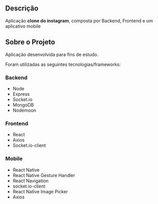 ## Descrição
Aplicação **clone do instagram**, composta por Backend, Frontend e um aplicativo mobile
## Sobre o Projeto
Aplicação desenvolvida para fins de estudo. 

Foram utilizadas as seguintes tecnologias/frameworks:
### Backend
 - Node
 - Express
 - Socket.io
 - MongoDB
 - Nodemoon
### Frontend
 - React
 - Axios
 - Socket.io-client 
### Mobile
 - React Native
 - React Native Gesture Handler
 - React Navigation
 - socket.io-client
 - React Native Image Picker
 - Axios